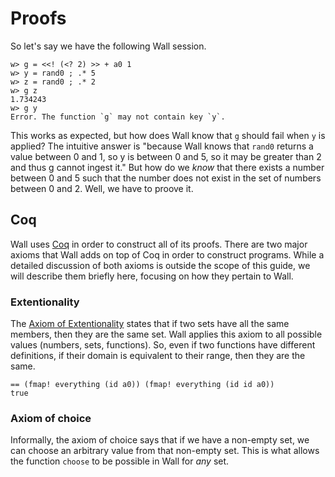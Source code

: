 # Proofs

So let's say we have the following Wall session.

```
w> g = <<! (<? 2) >> + a0 1
w> y = rand0 ; .* 5
w> z = rand0 ; .* 2
w> g z
1.734243
w> g y
Error. The function `g` may not contain key `y`.
```

This works as expected, but how does Wall know that `g` should fail when `y` is applied?  The intuitive answer is "because Wall knows that `rand0` returns a value between 0 and 1, so y is between 0 and 5, so it may be greater than 2 and thus g cannot ingest it."  But how do we *know* that there exists a number between 0 and 5 such that the number does not exist in the set of numbers between 0 and 2.  Well, we have to proove it.

## Coq

Wall uses [Coq](https://coq.inria.fr) in order to construct all of its proofs. There are two major axioms that Wall adds on top of Coq in order to construct programs. While a detailed discussion of both axioms is outside the scope of this guide, we will describe them briefly here, focusing on how they pertain to Wall.

### Extentionality

The [Axiom of Extentionality](https://en.wikipedia.org/wiki/Axiom_of_extensionality) states that if two sets have all the same members, then they are the same set. Wall applies this axiom to all possible values (numbers, sets, functions). So, even if two functions have different definitions, if their domain is equivalent to their range, then they are the same.

```
== (fmap! everything (id a0)) (fmap! everything (id id a0))
true
```

### Axiom of choice

Informally, the axiom of choice says that if we have a non-empty set, we can choose an arbitrary value from that non-empty set. This is what allows the function `choose` to be possible in Wall for *any* set.